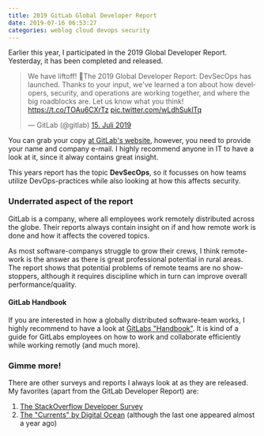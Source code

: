 ```yaml
---
title: 2019 GitLab Global Developer Report
date: 2019-07-16 06:53:27
categories: weblog cloud devops security
---
```


Earlier this year, I participated in the 2019 Global Developer Report. Yesterday, it has been completed and released.

<blockquote class="twitter-tweet" data-lang="de"><p lang="en" dir="ltr">We have liftoff! 🚀The 2019 Global Developer Report: DevSecOps has launched. Thanks to your input, we&#39;ve learned a ton about how developers, security, and operations are working together, and where the big roadblocks are. Let us know what you think! <a href="https://t.co/TOAu6CXrTz">https://t.co/TOAu6CXrTz</a> <a href="https://t.co/wLdhSuklTq">pic.twitter.com/wLdhSuklTq</a></p>&mdash; GitLab (@gitlab) <a href="https://twitter.com/gitlab/status/1150777702632370177?ref_src=twsrc%5Etfw">15. Juli 2019</a></blockquote>
<script async src="https://platform.twitter.com/widgets.js" charset="utf-8"></script>

You can grab your copy [at GitLab's website](https://about.gitlab.com/developer-survey/2019/), however, you need to provide your name and company e-mail. I highly recommend anyone in IT to have a look at it, since it alway contains great insight.

This years report has the topic **DevSecOps**, so it focusses on how teams utilize DevOps-practices while also looking at how this affects security.

### Underrated aspect of the report

GitLab is a company, where all employees work remotely distributed across the globe.
Their reports always contain insight on if and how remote work is done and how it affects the covered topics.

As most software-companys struggle to grow their crews, I think remote-work is the answer as there is great professional potential in rural areas.
The report shows that potential problems of remote teams are no show-stoppers, although it requires discipline which in turn can improve overall performance/quality.

#### GitLab Handbook

If you are interested in how a globally distributed software-team works, I highly recommend to have a look at [GitLabs "Handbook"](https://about.gitlab.com/handbook/).
It is kind of a guide for GitLabs employees on how to work and collaborate efficiently while working remotly (and much more).

### Gimme more!

There are other surveys and reports I always look at as they are released.
My favorites (apart from the GitLab Developer Report) are:

1. [The StackOverflow Developer Survey](https://insights.stackoverflow.com/survey/2019)
2. [The "Currents" by Digital Ocean](https://www.digitalocean.com/currents/) (although the last one appeared almost a year ago)
